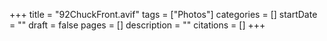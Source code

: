 +++
title = "92ChuckFront.avif"
tags = ["Photos"]
categories = []
startDate = ""
draft = false
pages = []
description = ""
citations = []
+++
